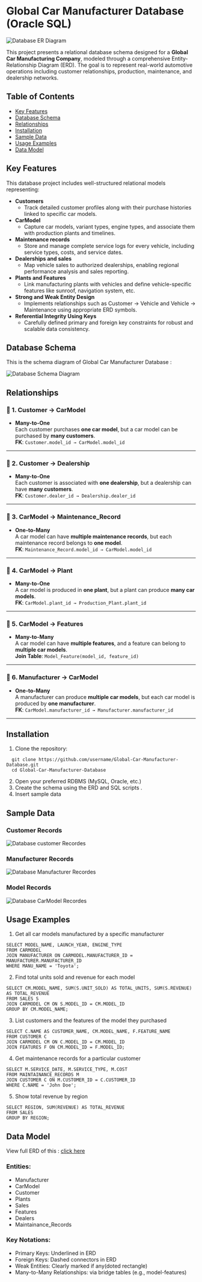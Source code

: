 
#  Global Car Manufacturer Database (Oracle SQL)

![Database ER Diagram](global_car_ERD.png)

This project presents a relational database schema designed for a **Global Car Manufacturing Company**, modeled through a comprehensive Entity-Relationship Diagram (ERD). The goal is to represent real-world automotive operations including customer relationships, production, maintenance, and dealership networks.

##  Table of Contents
- [Key Features](#-key-features)
- [Database Schema](#-database-schema)  
- [Relationships](#-relationships)
- [Installation](#-installation)  
- [Sample Data](#-sample-data)
- [Usage Examples](#-usage-examples)
- [Data Model](#-data-model)


##  Key Features
This database project includes well-structured relational models representing:

- **Customers** 
    - Track detailed customer profiles along with their purchase histories linked to specific car models.
- **CarModel** 
    - Capture car models, variant types, engine types, and associate them with production plants and timelines.
- **Maintenance records** 
    - Store and manage complete service logs for every vehicle, including service types, costs, and service dates.
- **Dealerships and sales**
    - Map vehicle sales to authorized dealerships, enabling regional performance analysis and sales reporting.
- **Plants and Features**
    - Link manufacturing plants with vehicles and define vehicle-specific features like sunroof, navigation system, etc.
- **Strong and Weak Entity Design**
    - Implements relationships such as Customer → Vehicle and Vehicle → Maintenance using appropriate ERD symbols.
- **Referential Integrity Using Keys**
   - Carefully defined primary and foreign key constraints for robust and scalable data consistency.


##  Database Schema

This is the schema diagram of Global Car Manufacturer Database :

![Database Schema Diagram](images/schema.png)

## Relationships

### 🔹 1. **Customer → CarModel**
- **Many-to-One**  
  Each customer purchases **one car model**, but a car model can be purchased by **many customers**.  
  **FK**: `Customer.model_id → CarModel.model_id`
----
### 🔹 2. **Customer → Dealership**
- **Many-to-One**  
  Each customer is associated with **one dealership**, but a dealership can have **many customers**.  
  **FK**: `Customer.dealer_id → Dealership.dealer_id`
----
### 🔹 3. **CarModel → Maintenance_Record**
- **One-to-Many**  
  A car model can have **multiple maintenance records**, but each maintenance record belongs to **one model**.  
  **FK**: `Maintenance_Record.model_id → CarModel.model_id`
----
### 🔹 4. **CarModel → Plant**
- **Many-to-One**  
  A car model is produced in **one plant**, but a plant can produce **many car models**.  
  **FK**: `CarModel.plant_id → Production_Plant.plant_id`
----
### 🔹 5. **CarModel → Features**
- **Many-to-Many**  
  A car model can have **multiple features**, and a feature can belong to **multiple car models**.  
  **Join Table**: `Model_Feature(model_id, feature_id)`
----
### 🔹 6. **Manufacturer → CarModel**
- **One-to-Many**  
  A manufacturer can produce **multiple car models**, but each car model is produced by **one manufacturer**.  
  **FK**: `CarModel.manufacturer_id → Manufacturer.manufacturer_id`
----

##  Installation

1. Clone the repository:
```
  git clone https://github.com/username/Global-Car-Manufacturer-Database.git
  cd Global-Car-Manufacturer-Database
```
2. Open your preferred RDBMS (MySQL, Oracle, etc.)
3. Create the schema using the ERD and SQL scripts .
4. Insert sample data

## Sample Data

### Customer Records
![Database customer Recordes](images/customer.png)


### Manufacturer Records
![Database Manufacturer Recordes](images/manufacturer.png)

### Model Records
![Database CarModel Recordes](images/model.png)


## Usage Examples

1. Get all car models manufactured by a specific manufacturer

```
SELECT MODEL_NAME, LAUNCH_YEAR, ENGINE_TYPE
FROM CARMODEL
JOIN MANUFACTURER ON CARMODEL.MANUFACTURER_ID = MANUFACTURER.MANUFACTURER_ID
WHERE MANU_NAME = 'Toyota';
```
2. Find total units sold and revenue for each model

```
SELECT CM.MODEL_NAME, SUM(S.UNIT_SOLD) AS TOTAL_UNITS, SUM(S.REVENUE) AS TOTAL_REVENUE
FROM SALES S
JOIN CARMODEL CM ON S.MODEL_ID = CM.MODEL_ID
GROUP BY CM.MODEL_NAME;
```
3. List customers and the features of the model they purchased

```
SELECT C.NAME AS CUSTOMER_NAME, CM.MODEL_NAME, F.FEATURE_NAME
FROM CUSTOMER C
JOIN CARMODEL CM ON C.MODEL_ID = CM.MODEL_ID
JOIN FEATURES F ON CM.MODEL_ID = F.MODEL_ID;
```
4. Get maintenance records for a particular customer
```
SELECT M.SERVICE_DATE, M.SERVICE_TYPE, M.COST
FROM MAINTAINANCE_RECORDS M
JOIN CUSTOMER C ON M.CUSTOMER_ID = C.CUSTOMER_ID
WHERE C.NAME = 'John Doe';
```
5. Show total revenue by region

```
SELECT REGION, SUM(REVENUE) AS TOTAL_REVENUE
FROM SALES
GROUP BY REGION;
```

## Data Model

View full ERD of this : [click here ](global_car_ERD.pdf)

### Entities:

- Manufacturer
- CarModel
- Customer
- Plants
- Sales
- Features
- Dealers
- Maintainance_Records

### Key Notations:

- Primary Keys: Underlined in ERD
- Foreign Keys: Dashed connectors in ERD
- Weak Entities: Clearly marked if any(doted rectangle)
- Many-to-Many Relationships: via bridge tables (e.g., model-features)
